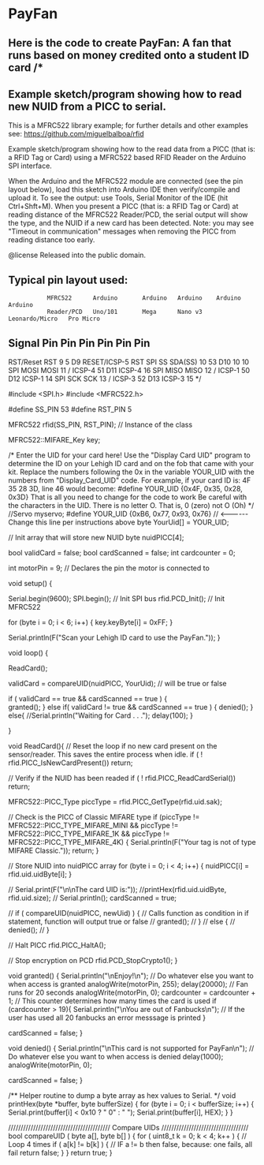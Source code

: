 # PayFan
Here is the code to create PayFan: A fan that runs based on money credited onto a student ID card 
/*
   --------------------------------------------------------------------------------------------------------------------
   Example sketch/program showing how to read new NUID from a PICC to serial.
   --------------------------------------------------------------------------------------------------------------------
   This is a MFRC522 library example; for further details and other examples see: https://github.com/miguelbalboa/rfid

   Example sketch/program showing how to the read data from a PICC (that is: a RFID Tag or Card) using a MFRC522 based RFID
   Reader on the Arduino SPI interface.

   When the Arduino and the MFRC522 module are connected (see the pin layout below), load this sketch into Arduino IDE
   then verify/compile and upload it. To see the output: use Tools, Serial Monitor of the IDE (hit Ctrl+Shft+M). When
   you present a PICC (that is: a RFID Tag or Card) at reading distance of the MFRC522 Reader/PCD, the serial output
   will show the type, and the NUID if a new card has been detected. Note: you may see "Timeout in communication" messages
   when removing the PICC from reading distance too early.

   @license Released into the public domain.

   Typical pin layout used:
   -----------------------------------------------------------------------------------------
               MFRC522      Arduino       Arduino   Arduino    Arduino          Arduino
               Reader/PCD   Uno/101       Mega      Nano v3    Leonardo/Micro   Pro Micro
   Signal      Pin          Pin           Pin       Pin        Pin              Pin
   -----------------------------------------------------------------------------------------
   RST/Reset   RST          9             5         D9         RESET/ICSP-5     RST
   SPI SS      SDA(SS)      10            53        D10        10               10
   SPI MOSI    MOSI         11 / ICSP-4   51        D11        ICSP-4           16
   SPI MISO    MISO         12 / ICSP-1   50        D12        ICSP-1           14
   SPI SCK     SCK          13 / ICSP-3   52        D13        ICSP-3           15
*/

#include <SPI.h>
#include <MFRC522.h>

#define SS_PIN 53
#define RST_PIN 5

MFRC522 rfid(SS_PIN, RST_PIN); // Instance of the class

MFRC522::MIFARE_Key key;

/* Enter the UID for your card here! Use the "Display Card UID" program to determine the ID on your Lehigh ID card and on the fob that came with your kit.
 Replace the numbers following the 0x in the variable YOUR_UID with the numbers from "Display_Card_UID" code.
  For example, if your card ID is: 4F 35 28 3D, line 46 would become:
    #define YOUR_UID {0x4F, 0x35, 0x28, 0x3D}
    That is all you need to change for the code to work
    Be careful with the characters in the UID. There is no letter O. That is, 0 (zero) not O (Oh)
 */
 //Servo myservo;
#define YOUR_UID {0xB6, 0x77, 0x93, 0x76}    //     <------ Change this line per instructions above
byte YourUid[] = YOUR_UID;

// Init array that will store new NUID
byte nuidPICC[4];

bool validCard = false;
bool cardScanned = false;
int cardcounter = 0;

int motorPin = 9;              // Declares the pin the motor is connected to

void setup() {
 
  Serial.begin(9600);
  SPI.begin(); // Init SPI bus
  rfid.PCD_Init(); // Init MFRC522

  for (byte i = 0; i < 6; i++) {
    key.keyByte[i] = 0xFF;
  }

  Serial.println(F("Scan your Lehigh ID card to use the PayFan."));
}




void loop() {

  ReadCard();

  validCard = compareUID(nuidPICC, YourUid); // will be true or false
  
  if ( validCard == true && cardScanned == true ) {   
    granted();
  }
  else if( validCard != true && cardScanned == true ) {
    denied();
  }
  else{
  //Serial.println("Waiting for Card . . ."); 
  delay(100);
  }

}




void ReadCard(){
   // Reset the loop if no new card present on the sensor/reader. This saves the entire process when idle.
  if ( ! rfid.PICC_IsNewCardPresent())
    return;
  
  // Verify if the NUID has been readed
  if ( ! rfid.PICC_ReadCardSerial())
    return;

  MFRC522::PICC_Type piccType = rfid.PICC_GetType(rfid.uid.sak);

  // Check is the PICC of Classic MIFARE type
  if (piccType != MFRC522::PICC_TYPE_MIFARE_MINI &&
      piccType != MFRC522::PICC_TYPE_MIFARE_1K &&
      piccType != MFRC522::PICC_TYPE_MIFARE_4K) {
    Serial.println(F("Your tag is not of type MIFARE Classic."));
    return;
  }


  // Store NUID into nuidPICC array
  for (byte i = 0; i < 4; i++) {
    nuidPICC[i] = rfid.uid.uidByte[i];
  }

  

//  Serial.print(F("\n\nThe card UID is:"));
  //printHex(rfid.uid.uidByte, rfid.uid.size);
 // Serial.println();
  cardScanned = true;

//  if ( compareUID(nuidPICC, newUid) ) {   // Calls function as condition in if statement, function will output true or false
//    granted();
//  }
//  else {
//    denied();
//  }

  // Halt PICC
  rfid.PICC_HaltA();

  // Stop encryption on PCD
  rfid.PCD_StopCrypto1();
}



void granted() {
  Serial.println("\nEnjoy!\n");
   // Do whatever else you want to when access is granted
   analogWrite(motorPin, 255);
  delay(20000);  // Fan runs for 20 seconds
  analogWrite(motorPin, 0);
  cardcounter = cardcounter + 1;            // This counter determines how many times the card is used
  if (cardcounter > 19){
    Serial.println("\nYou are out of Fanbucks\n");    // If the user has used all 20 fanbucks an error messsage is printed
  }
  
  cardScanned = false;
 }

void denied() {
  Serial.println("\nThis card is not supported for PayFan\n");
  // Do whatever else you want to when access is denied
   delay(1000); 
    analogWrite(motorPin, 0);
  
  cardScanned = false;
  }

/**
   Helper routine to dump a byte array as hex values to Serial.
*/
void printHex(byte *buffer, byte bufferSize) {
  for (byte i = 0; i < bufferSize; i++) {
    Serial.print(buffer[i] < 0x10 ? " 0" : " ");
    Serial.print(buffer[i], HEX);
  }
}


///////////////////////////////////////// Compare UIDs   ///////////////////////////////////
bool compareUID ( byte a[], byte b[] ) {
  for ( uint8_t k = 0; k < 4; k++ ) {   // Loop 4 times
    if ( a[k] != b[k] ) {     // IF a != b then false, because: one fails, all fail
      return false;
    }
  }
  return true;
}

